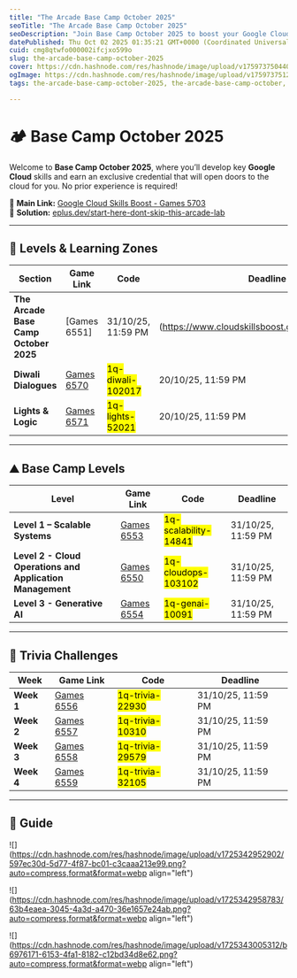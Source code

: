 ```yaml
---
title: "The Arcade Base Camp October 2025"
seoTitle: "The Arcade Base Camp October 2025"
seoDescription: "Join Base Camp October 2025 to boost your Google Cloud skills with no experience needed. Unlock new career opportunities today!"
datePublished: Thu Oct 02 2025 01:35:21 GMT+0000 (Coordinated Universal Time)
cuid: cmg8qtwfo000002ifcjxo599o
slug: the-arcade-base-camp-october-2025
cover: https://cdn.hashnode.com/res/hashnode/image/upload/v1759737504404/ca8f398b-bc5c-4e44-9ebe-5adc51fe5501.png
ogImage: https://cdn.hashnode.com/res/hashnode/image/upload/v1759737512555/ff11a4e0-a25b-4433-821f-7da45c500955.png
tags: the-arcade-base-camp-october-2025, the-arcade-base-camp-october, lights-and-logic, diwali-dialogues

---
```


# 🏕️ Base Camp October 2025

Welcome to **Base Camp October 2025**, where you’ll develop key **Google Cloud** skills and earn an exclusive credential that will open doors to the cloud for you. No prior experience is required!

🔗 **Main Link:** [Google Cloud Skills Boost - Games 5703](https://www.cloudskillsboost.google/games/5703/labs/36448)  
📝 **Solution:** [eplus.dev/start-here-dont-skip-this-arcade-lab](https://eplus.dev/start-here-dont-skip-this-arcade-lab)

---

## 🎯 Levels & Learning Zones

| **Section** | **Game Link** | **Code** |**Deadline**|
| --- | --- | --- |--- |
| **The Arcade Base Camp October 2025** | [Games 6551]|31/10/25, 11:59 PM|(https://www.cloudskillsboost.google/games/6551) | <mark>1q-basecamp-01202</mark> |31/10/25, 11:59 PM|
| **Diwali Dialogues** | [Games 6570](https://www.cloudskillsboost.google/games/6570) | <mark>1q-diwali-102017</mark> |20/10/25, 11:59 PM|
| **Lights & Logic** | [Games 6571](https://www.cloudskillsboost.google/games/6571) | <mark>1q-lights-52021</mark> |20/10/25, 11:59 PM|

---

## ⛰️ Base Camp Levels

| **Level** | **Game Link** | **Code** |**Deadline**|
| --- | --- | --- |--- |
| **Level 1 – Scalable Systems** | [Games 6553](https://www.cloudskillsboost.google/games/6553) | <mark>1q-scalability-14841</mark> |31/10/25, 11:59 PM|
| **Level 2 - Cloud Operations and Application Management** | [Games 6550](https://www.cloudskillsboost.google/games/6550) | <mark>1q-cloudops-103102</mark> |31/10/25, 11:59 PM|
| **Level 3 - Generative AI** | [Games 6554](https://www.cloudskillsboost.google/games/6554) | <mark>1q-genai-10091</mark> |31/10/25, 11:59 PM|

---

## 🧩 Trivia Challenges

| **Week** | **Game Link** | **Code** |**Deadline**|
| --- | --- | --- |--- |
| **Week 1** | [Games 6556](https://www.cloudskillsboost.google/games/6556) | <mark>1q-trivia-22930</mark> |31/10/25, 11:59 PM|
| **Week 2** | [Games 6557](https://www.cloudskillsboost.google/games/6557) | <mark>1q-trivia-10310</mark> |31/10/25, 11:59 PM|
| **Week 3** | [Games 6558](https://www.cloudskillsboost.google/games/6558) | <mark>1q-trivia-29579</mark> |31/10/25, 11:59 PM|
| **Week 4** | [Games 6559](https://www.cloudskillsboost.google/games/6559) | <mark>1q-trivia-32105</mark> |31/10/25, 11:59 PM|

---

## 👨 Guide

![](https://cdn.hashnode.com/res/hashnode/image/upload/v1725342952902/597ec30d-5d77-4f87-bc01-c3caaa213e99.png?auto=compress,format&format=webp align="left")

  

![](https://cdn.hashnode.com/res/hashnode/image/upload/v1725342958783/63b4eaea-3045-4a3d-a470-36e1657e24ab.png?auto=compress,format&format=webp align="left")

  

![](https://cdn.hashnode.com/res/hashnode/image/upload/v1725343005312/b6976171-6153-4fa1-8182-c12bd34d8e62.png?auto=compress,format&format=webp align="left")